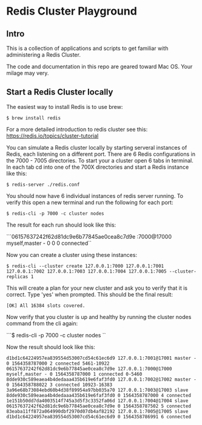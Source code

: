 # Redis Cluster Playground

## Intro
This is a collection of applications and scripts to get familiar with administering a Redis Cluster.

The code and documentation in this repo are geared toward Mac OS. Your milage may very.

## Start a Redis Cluster locally
The easiest way to install Redis is to use brew:

```$ brew install redis```  

For a more detailed introduction to redis cluster see this: https://redis.io/topics/cluster-tutorial

You can simulate a Redis cluster locally by starting serveral instances of Redis, each listening on a different port. There are 6 Redis configurations in the 7000 - 7005 directories.  To start your a cluster open 6 tabs in terminal.  In each tab cd into one of the 700X directories and start a Redis instance like this:

```$ redis-server ./redis.conf ```

You should now have 6 individual instances of redis server running.  To verify this open a new terminal and run the following for each port:

```$ redis-cli -p 7000 -c cluster nodes ```

The result for each run should look like this:

```06157637242f62d81dc9e6b77845ae0cea8c7d9e :7000@17000 myself,master - 0 0 0 connected``

Now you can create a cluster using these instances:

```$ redis-cli --cluster create 127.0.0.1:7000 127.0.0.1:7001 127.0.0.1:7002 127.0.0.1:7003 127.0.0.1:7004 127.0.0.1:7005 --cluster-replicas 1```

This will create a plan for your new cluster and ask you to verify that it is correct. Type 'yes' when prompted. This should be the final result:

```[OK] All 16384 slots covered.```

Now verify that you cluster is up and healthy by running the cluster nodes command from the cli again:

```$ redis-cli -p 7000 -c cluster nodes ``

Now the result should look like this:

```
d1bd1c64224957ea839554d53007cd54c61ec6d9 127.0.0.1:7001@17001 master - 0 1564358787000 2 connected 5461-10922
06157637242f62d81dc9e6b77845ae0cea8c7d9e 127.0.0.1:7000@17000 myself,master - 0 1564358787000 1 connected 0-5460
8dde930c589eaea4b4dedaaa435b619e6faf3fd0 127.0.0.1:7002@17002 master - 0 1564358788022 3 connected 10923-16383
3a96e68b73084ebd60b4d38f89954a97bb035a70 127.0.0.1:7003@17003 slave 8dde930c589eaea4b4dedaaa435b619e6faf3fd0 0 1564358787000 4 connected
1e151b50dd7da4003514f745a3d5f3c3352fa06d 127.0.0.1:7004@17004 slave 06157637242f62d81dc9e6b77845ae0cea8c7d9e 0 1564358787502 5 connected
83eaba11ff872a064990dbf2970d07db4af82192 127.0.0.1:7005@17005 slave d1bd1c64224957ea839554d53007cd54c61ec6d9 0 1564358786991 6 connected
```
